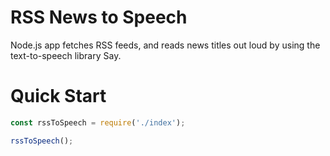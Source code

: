 # RSS News to Speech
Node.js app fetches RSS feeds, and 
reads news titles out loud by using
the text-to-speech library Say.

# Quick Start
```javascript
const rssToSpeech = require('./index');

rssToSpeech();
```